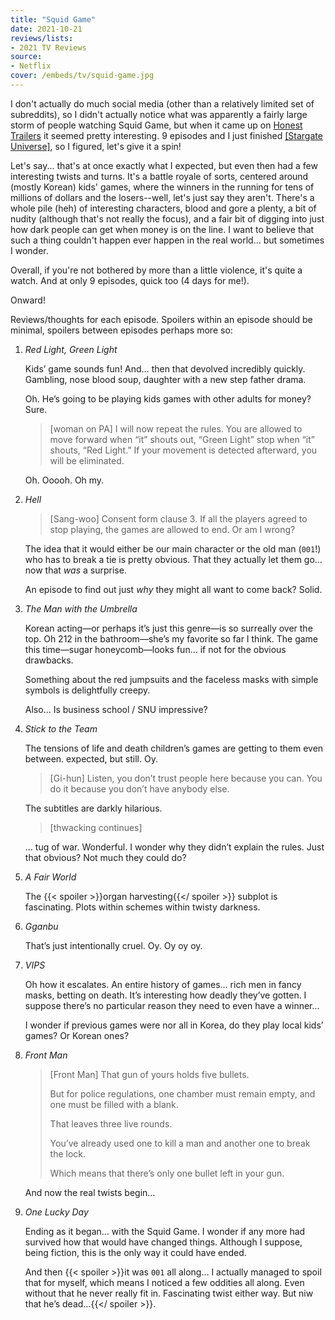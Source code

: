 ```yaml
---
title: "Squid Game"
date: 2021-10-21
reviews/lists:
- 2021 TV Reviews
source:
- Netflix
cover: /embeds/tv/squid-game.jpg
---
```

I don't actually do much social media (other than a relatively limited set of subreddits), so I didn't actually notice what was apparently a fairly large storm of people watching Squid Game, but when it came up on [Honest Trailers](https://www.youtube.com/watch?v=Akm4BdBIMXQ) it seemed pretty interesting. 9 episodes and I just finished [[Stargate Universe]](), so I figured, let's give it a spin!

Let's say... that's at once exactly what I expected, but even then had a few interesting twists and turns. It's a battle royale of sorts, centered around (mostly Korean) kids' games, where the winners in the running for tens of millions of dollars and the losers--well, let's just say they aren't. There's a whole pile (heh) of interesting characters, blood and gore a plenty, a bit of nudity (although that's not really the focus), and a fair bit of digging into just how dark people can get when money is on the line. I want to believe that such a thing couldn't happen ever happen in the real world... but sometimes I wonder.

Overall, if you're not bothered by more than a little violence, it's quite a watch. And at only 9 episodes, quick too (4 days for me!). 

Onward!

Reviews/thoughts for each episode. Spoilers within an episode should be minimal, spoilers between episodes perhaps more so:

1. _Red Light, Green Light_

   Kids’ game sounds fun! And… then that devolved incredibly quickly. Gambling, nose blood soup, daughter with a new step father drama. 

    Oh. He’s going to be playing kids games with other adults for money? Sure. 

    > [woman on PA] I will now repeat the rules. You are allowed to move forward when “it” shouts out, “Green Light” stop when “it” shouts, “Red Light.” If your movement is detected afterward, you will be eliminated.

    Oh. Ooooh. Oh my. 

2. _Hell_

    > [Sang-woo] Consent form clause 3. If all the players agreed to stop playing, the games are allowed to end. Or am I wrong?

    The idea that it would either be our main character or the old man (`001`!) who has to break a tie is pretty obvious. That they actually let them go… now that _was_ a surprise. 

    An episode to find out just _why_ they might all want to come back? Solid. 

3. _The Man with the Umbrella_

    Korean acting—or perhaps it’s just this genre—is so surreally over the top. Oh 212 in the bathroom—she’s my favorite so far I think. The game this time—sugar honeycomb—looks fun… if not for the obvious drawbacks. 

    Something about the red jumpsuits and the faceless masks with simple symbols is delightfully creepy. 

    Also... Is business school / SNU impressive?

4. _Stick to the Team_ 

    The tensions of life and death children’s games are getting to them even between. expected, but still. Oy. 

    > [Gi-hun] Listen, you don’t trust people here because you can. You do it because you don’t have anybody else.

    The subtitles are darkly hilarious. 

    > [thwacking continues]

    … tug of war. Wonderful. I wonder why they didn’t explain the rules. Just that obvious? Not much they could do?

5. _A Fair World_

    The {{< spoiler >}}organ harvesting{{</ spoiler >}} subplot is fascinating. Plots within schemes within twisty darkness. 
    
6. _Gganbu_
 
    That’s just intentionally cruel. Oy. Oy oy oy.

7. _VIPS_

    Oh how it escalates. An entire history of games… rich men in fancy masks, betting on death. It’s interesting how deadly they’ve gotten. I suppose there’s no particular reason they need to even have a winner…

    I wonder if previous games were nor all in Korea, do they play local kids’ games? Or Korean ones?

8. _Front Man_

    > [Front Man] That gun of yours holds five bullets.
    > 
    > But for police regulations, one chamber must remain empty, and one must be filled with a blank.
    > 
    > That leaves three live rounds.
    > 
    > You’ve already used one to kill a man and another one to break the lock.
    > 
    > Which means that there’s only one bullet left in your gun.

    And now the real twists begin…

9. _One Lucky Day_

    Ending as it began… with the Squid Game. I wonder if any more had survived how that would have changed things. Although I suppose, being fiction, this is the only way it could have ended. 
 
    And then {{< spoiler >}}it was `001` all along… I actually managed to spoil that for myself, which means I noticed a few oddities all along. Even without that he never really fit in. Fascinating twist either way. But niw that he’s dead…{{</ spoiler >}}. 